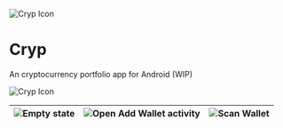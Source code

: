 ![Cryp Icon](https://raw.githubusercontent.com/adrielcafe/CrypAndroidApp/master/app/src/main/res/mipmap-xxhdpi/ic_launcher.png)

# Cryp
An cryptocurrency portfolio app for Android (WIP)

![Cryp Icon](https://raw.githubusercontent.com/adrielcafe/CrypAndroidApp/master/art/screenshots.png)

|![Empty state](https://raw.githubusercontent.com/adrielcafe/CrypAndroidApp/master/art/empty-state.gif)|![Open Add Wallet activity](https://raw.githubusercontent.com/adrielcafe/CrypAndroidApp/master/art/open-add-wallet.gif)|![Scan Wallet](https://raw.githubusercontent.com/adrielcafe/CrypAndroidApp/master/art/scan-wallet.gif)|
|---|---|---|
